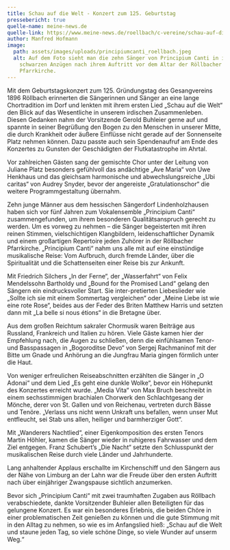 ```yaml
---
title: Schau auf die Welt - Konzert zum 125. Geburtstag
pressebericht: true
quelle-name: meine-news.de
quelle-link: https://www.meine-news.de/roellbach/c-vereine/schau-auf-die-welt-konzert-zum-125-geburtstag_a108006
author: Manfred Hofmann
image:
  path: assets/images/uploads/principiumcanti_roellbach.jpeg
  alt: Auf dem Foto sieht man die zehn Sänger von Principium Canti in ihren
    schwarzen Anzügen nach ihrem Auftritt vor dem Altar der Röllbacher
    Pfarrkirche.
---
```

Mit dem Geburtstagskonzert zum 125. Gründungstag des Gesangvereins 1896 Röllbach erinnerten die Sängerinnen und Sänger an eine lange Chortradition im Dorf und lenkten mit ihrem ersten Lied „Schau auf die Welt“ den Blick auf das Wesentliche in unserem irdischen Zusammenleben. Diesen Gedanken nahm der Vorsitzende Gerold Buhleier gerne auf und spannte in seiner Begrüßung den Bogen zu den Menschen in unserer Mitte, die durch Krankheit oder äußere Einflüsse nicht gerade auf der Sonnenseite Platz nehmen können. Dazu passte auch sein Spendenaufruf am Ende des Konzertes zu Gunsten der Geschädigten der Flutkatastrophe im Ahrtal.

Vor zahlreichen Gästen sang der gemischte Chor unter der Leitung von Juliane Platz besonders gefühlvoll das andächtige „Ave Maria“ von Uwe Henkhaus und das gleichsam harmonische und abwechslungsreiche „Ubi caritas“ von Audrey Snyder, bevor der angereiste „Gratulationschor“ die weitere Programmgestaltung übernahm.

Zehn junge Männer aus dem hessischen Sängerdorf Lindenholzhausen haben sich vor fünf Jahren zum Vokalensemble „Principium Canti“ zusammengefunden, um ihrem besonderen Qualitätsanspruch gerecht zu werden. Um es vorweg zu nehmen – die Sänger begeisterten mit ihren reinen Stimmen, vielschichtigen Klangbildern, leidenschaftlicher Dynamik und einem großartigen Repertoire jeden Zuhörer in der Röllbacher Pfarrkirche. „Principium Canti“ nahm uns alle mit auf eine einstündige musikalische Reise: Vom Aufbruch, durch fremde Länder, über die Spiritualität und die Schattenseiten einer Reise bis zur Ankunft.

Mit Friedrich Silchers „In der Ferne“, der „Wasserfahrt“ von Felix Mendelssohn Bartholdy und „Bound for the Promised Land“ gelang den Sängern ein eindrucksvoller Start. Sie inter-pretierten Liebeslieder wie „Sollte ich sie mit einem Sommertag vergleichen“ oder „Meine Liebe ist wie eine rote Rose“, beides aus der Feder des Briten Matthew Harris und setzten dann mit „La belle si nous étions“ in die Bretagne über.

Aus dem großen Reichtum sakraler Chormusik waren Beiträge aus Russland, Frankreich und Italien zu hören. Viele Gäste kamen hier der Empfehlung nach, die Augen zu schließen, denn die einfühlsamen Tenor- und Basspassagen in „Bogoroditse Devo“ von Sergej Rachmaninof mit der Bitte um Gnade und Anhörung an die Jungfrau Maria gingen förmlich unter die Haut.

Von weniger erfreulichen Reiseabschnitten erzählten die Sänger in „O Adonai“ und dem Lied „Es geht eine dunkle Wolke“, bevor ein Höhepunkt des Konzertes erreicht wurde. „Media Vita“ von Max Bruch beschreibt in einem sechsstimmigen brachialen Chorwerk den Schlachtgesang der Mönche, derer von St. Gallen und von Reichenau, vertreten durch Bässe und Tenöre. „Verlass uns nicht wenn Unkraft uns befallen, wenn unser Mut entfleucht, sei Stab uns allen, heiliger und barmherziger Gott“.

Mit „Wanderers Nachtlied“, einer Eigenkomposition des ersten Tenors Martin Höhler, kamen die Sänger wieder in ruhigeres Fahrwasser und dem Ziel entgegen. Franz Schubert’s „Die Nacht“ setzte den Schlusspunkt der musikalischen Reise durch viele Länder und Jahrhunderte.

Lang anhaltender Applaus erschallte im Kirchenschiff und den Sängern aus der Nähe von Limburg an der Lahn war die Freude über den ersten Auftritt nach über einjähriger Zwangspause sichtlich anzumerken.

Bevor sich „Principium Canti“ mit zwei traumhaften Zugaben aus Röllbach verabschiedete, dankte Vorsitzender Buhleier allen Beteiligten für das gelungene Konzert. Es war ein besonderes Erlebnis, die beiden Chöre in einer problematischen Zeit genießen zu können und die gute Stimmung mit in den Alltag zu nehmen, so wie es im Anfangslied hieß: „Schau auf die Welt und staune jeden Tag, so viele schöne Dinge, so viele Wunder auf unserm Weg.“